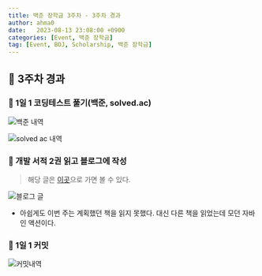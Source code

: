 ```yaml
---
title: 백준 장학금 3주차 - 3주차 경과
author: ahma0
date:   2023-08-13 23:08:00 +0900
categories: [Event, 백준 장학금]
tag: [Event, BOJ, Scholarship, 백준 장학금]
---
```


## 📌 3주차 경과

### 📎 1일 1 코딩테스트 풀기(백준, solved.ac)

![백준 내역](https://github.com/ahma0/ahma0/assets/84761609/4eb3c796-bda6-4cfd-9a15-32c6dab261f5)

![solved ac 내역](https://github.com/ahma0/ahma0/assets/84761609/7ce567ff-29e7-40c1-8474-d236b32a772f)

### 📎 개발 서적 2권 읽고 블로그에 작성

> 해당 글은 [이곳](https://ahma0.github.io/posts/Moden-Java-in-action/)으로 가면 볼 수 있다.

![블로그 글](https://github.com/ahma0/ahma0/assets/84761609/349768f0-705e-4342-af54-0410c084e9db)

- 아쉽게도 이번 주는 계획했던 책을 읽지 못했다. 대신 다른 책을 읽었는데 모던 자바 인 액션이다.

### 📎 1일 1 커밋

![커밋내역](https://github.com/ahma0/ahma0/assets/84761609/191439e8-b8d8-4438-8a38-a467db3e70da)